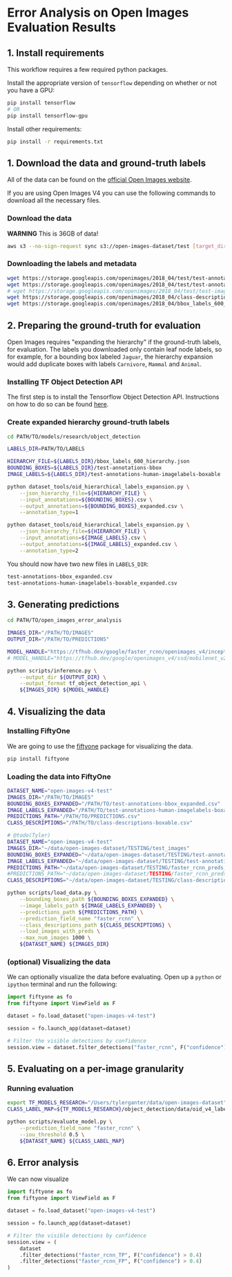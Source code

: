# Error Analysis on Open Images Evaluation Results

## 1. Install requirements

This workflow requires a few required python packages.

Install the appropriate version of `tensorflow` depending on whether or not you
have a GPU:

```bash
pip install tensorflow
# OR
pip install tensorflow-gpu
```

Install other requirements:

```bash
pip install -r requirements.txt
```

## 1. Download the data and ground-truth labels

All of the data can be found on the
[official Open Images website](https://storage.googleapis.com/openimages/web/download_v4.html).

If you are using Open Images V4 you can use the following commands to download
all the necessary files.

### Download the data

**WARNING** This is 36GB of data!

```bash
aws s3 --no-sign-request sync s3://open-images-dataset/test [target_dir/test]
```

### Downloading the labels and metadata

```bash
wget https://storage.googleapis.com/openimages/2018_04/test/test-annotations-bbox.csv
wget https://storage.googleapis.com/openimages/2018_04/test/test-annotations-human-imagelabels-boxable.csv
# wget https://storage.googleapis.com/openimages/2018_04/test/test-images-with-rotation.csv
wget https://storage.googleapis.com/openimages/2018_04/class-descriptions-boxable.csv
wget https://storage.googleapis.com/openimages/2018_04/bbox_labels_600_hierarchy.json
```

## 2. Preparing the ground-truth for evaluation

Open Images requires "expanding the hierarchy" if the ground-truth labels, for
evaluation. The labels you downloaded only contain leaf node labels, so for
example, for a bounding box labeled `Jaguar`, the hierarchy expansion would add
duplicate boxes with labels `Carnivore`, `Mammal` and `Animal`.

### Installing TF Object Detection API

The first step is to install the Tensorflow Object Detection API. Instructions
on how to do so can be found
[here](https://github.com/tensorflow/models/blob/master/research/object_detection/g3doc/tf2.md).

### Create expanded hierarchy ground-truth labels

```bash
cd PATH/TO/models/research/object_detection
```

```bash
LABELS_DIR=PATH/TO/LABELS

HIERARCHY_FILE=${LABELS_DIR}/bbox_labels_600_hierarchy.json
BOUNDING_BOXES=${LABELS_DIR}/test-annotations-bbox
IMAGE_LABELS=${LABELS_DIR}/test-annotations-human-imagelabels-boxable

python dataset_tools/oid_hierarchical_labels_expansion.py \
    --json_hierarchy_file=${HIERARCHY_FILE} \
    --input_annotations=${BOUNDING_BOXES}.csv \
    --output_annotations=${BOUNDING_BOXES}_expanded.csv \
    --annotation_type=1

python dataset_tools/oid_hierarchical_labels_expansion.py \
    --json_hierarchy_file=${HIERARCHY_FILE} \
    --input_annotations=${IMAGE_LABELS}.csv \
    --output_annotations=${IMAGE_LABELS}_expanded.csv \
    --annotation_type=2
```

You should now have two new files in `LABELS_DIR`:

```bash
test-annotations-bbox_expanded.csv
test-annotations-human-imagelabels-boxable_expanded.csv
```

## 3. Generating predictions

```bash
cd PATH/TO/open_images_error_analysis
```

```bash
IMAGES_DIR="/PATH/TO/IMAGES"
OUTPUT_DIR="/PATH/TO/PREDICTIONS"

MODEL_HANDLE="https://tfhub.dev/google/faster_rcnn/openimages_v4/inception_resnet_v2/1"
# MODEL_HANDLE="https://tfhub.dev/google/openimages_v4/ssd/mobilenet_v2/1"

python scripts/inference.py \
    --output_dir ${OUTPUT_DIR} \
    --output_format tf_object_detection_api \
    ${IMAGES_DIR} ${MODEL_HANDLE}
```

## 4. Visualizing the data

### Installing FiftyOne

We are going to use the [fiftyone](https://github.com/voxel51/fiftyone) package
for visualizing the data.

```bash
pip install fiftyone
```

### Loading the data into FiftyOne

```bash
DATASET_NAME="open-images-v4-test"
IMAGES_DIR="/PATH/TO/IMAGES"
BOUNDING_BOXES_EXPANDED="/PATH/TO/test-annotations-bbox_expanded.csv"
IMAGE_LABELS_EXPANDED="/PATH/TO/test-annotations-human-imagelabels-boxable_expanded.csv"
PREDICTIONS_PATH="/PATH/TO/PREDICTIONS.csv"
CLASS_DESCRIPTIONS="/PATH/TO/class-descriptions-boxable.csv"

# @todo(Tyler)
DATASET_NAME="open-images-v4-test"
IMAGES_DIR="~/data/open-images-dataset/TESTING/test_images"
BOUNDING_BOXES_EXPANDED="~/data/open-images-dataset/TESTING/test-annotations-bbox_expanded.csv"
IMAGE_LABELS_EXPANDED="~/data/open-images-dataset/TESTING/test-annotations-human-imagelabels-boxable_expanded.csv"
PREDICTIONS_PATH="~/data/open-images-dataset/TESTING/faster_rcnn_preds_3081.csv"
#PREDICTIONS_PATH="~/data/open-images-dataset/TESTING/faster_rcnn_preds_74061.csv"
CLASS_DESCRIPTIONS="~/data/open-images-dataset/TESTING/class-descriptions-boxable.csv"

python scripts/load_data.py \
    --bounding_boxes_path ${BOUNDING_BOXES_EXPANDED} \
    --image_labels_path ${IMAGE_LABELS_EXPANDED} \
    --predictions_path ${PREDICTIONS_PATH} \
    --prediction_field_name "faster_rcnn" \
    --class_descriptions_path ${CLASS_DESCRIPTIONS} \
    --load_images_with_preds \
    --max_num_images 1000 \
    ${DATASET_NAME} ${IMAGES_DIR}
```

### (optional) Visualizing the data

We can optionally visualize the data before evaluating. Open up a `python` or
`ipython` terminal and run the following:

```python
import fiftyone as fo
from fiftyone import ViewField as F

dataset = fo.load_dataset("open-images-v4-test")

session = fo.launch_app(dataset=dataset)

# Filter the visible detections by confidence
session.view = dataset.filter_detections("faster_rcnn", F("confidence") > 0.4)
```

## 5. Evaluating on a per-image granularity

### Running evaluation

```bash
export TF_MODELS_RESEARCH="/Users/tylerganter/data/open-images-dataset"
CLASS_LABEL_MAP=${TF_MODELS_RESEARCH}/object_detection/data/oid_v4_label_map.pbtxt

python scripts/evaluate_model.py \
    --prediction_field_name "faster_rcnn" \
    --iou_threshold 0.5 \
    ${DATASET_NAME} ${CLASS_LABEL_MAP}
```

## 6. Error analysis

We can now visualize

```python
import fiftyone as fo
from fiftyone import ViewField as F

dataset = fo.load_dataset("open-images-v4-test")

session = fo.launch_app(dataset=dataset)

# Filter the visible detections by confidence
session.view = (
    dataset
    .filter_detections("faster_rcnn_TP", F("confidence") > 0.4)
    .filter_detections("faster_rcnn_FP", F("confidence") > 0.4)
)
```
